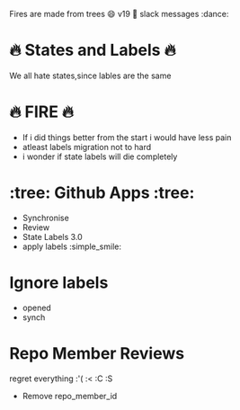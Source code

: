 Fires are made from trees :smile: v19 :tada: slack messages :dance:

# :fire: States and Labels :fire:

We all hate states,since lables are the same

# :fire: FIRE :fire:

- If i did things better from the start i would have less pain
- atleast labels migration not to hard
- i wonder if state labels will die completely

# :tree: Github Apps :tree:
 - Synchronise
 - Review
 - State Labels 3.0
 - apply labels :simple_smile:


# Ignore labels
 - opened
 - synch
 
 # Repo Member Reviews
 regret everything :'(     :<    :C  :S
 - Remove repo_member_id

